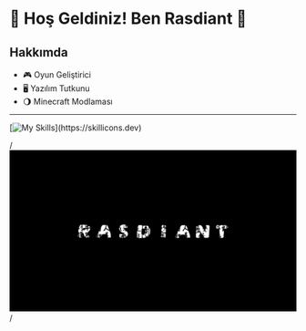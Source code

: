 # 🌟 Hoş Geldiniz! Ben Rasdiant 🌟

## Hakkımda

- 🎮 Oyun Geliştirici  
- 🖥️ Yazılım Tutkunu  
- 🌖 Minecraft Modlaması
---
[![My Skills](https://skillicons.dev/icons?i=js,html,css,ae,au,ai,ps,pr,blender,c,cs,gitlab,unity,vscode,visualstudio,)](https://skillicons.dev)

/*<img src="https://raw.githubusercontent.com/RasdiantNW/RasdiantNW/main/arkaplann.svg" alt="RASDİANT" />*/


